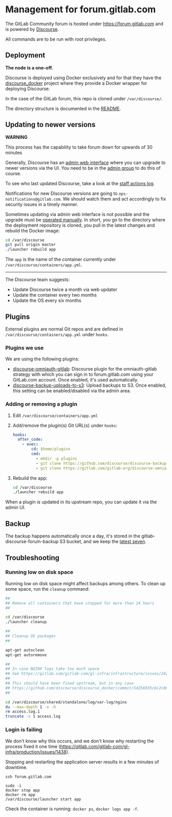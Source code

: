 # Management for forum.gitlab.com

The GitLab Community forum is hosted under https://forum.gitlab.com and is
powered by [Discourse](https://www.discourse.org).

All commands are to be run with root privileges.

## Deployment

**The node is a one-off.**

Discourse is deployed using Docker exclusively and for that they have the
[discourse_docker](https://github.com/discourse/discourse_docker) project
where they provide a Docker wrapper for deploying Discourse.

In the case of the GitLab forum, this repo is cloned under `/var/discourse/`.

The directory structure is documented in the
[README](https://github.com/discourse/discourse_docker/blob/master/README.md#directory-structure).

## Updating to newer versions

**WARNING**

This process has the capability to take forum down for upwards of 30 minutes

Generally, Discourse has an [admin web interface](https://forum.gitlab.com/admin/upgrade)
where you can upgrade to newer versions via the UI. You need to be in the [admin group](https://forum.gitlab.com/g/admins) to do this of course.

To see who last updated Discourse, take a look at the [staff actions log](https://forum.gitlab.com/admin/logs/staff_action_logs).

Notifications for new Discourse versions are going to `ops-notifications@gitlab.com`.
We should watch them and act accordingly to fix security issues in a timely manner.

Sometimes updating via admin web interface is not possible and the upgrade must be
[operated manually](https://meta.discourse.org/t/how-do-i-manually-update-discourse-and-docker-image-to-latest/23325).
In short, you go to the directory where the deployment repository is cloned,
you pull in the latest changes and rebuild the Docker image:

```sh
cd /var/discourse
git pull origin master
./launcher rebuild app
```

The `app` is the name of the container currently under `/var/discourse/containers/app.yml`.

---

The Discourse team suggests:

- Update Discourse twice a month via web updater
- Update the container every two months
- Update the OS every six months

## Plugins

External plugins are normal Git repos and are defined in `/var/discourse/containers/app.yml`
under `hooks`.

### Plugins we use

We are using the following plugins:

- [discourse-omniauth-gitlab](https://gitlab.com/gitlab-org/discourse-omniauth-gitlab):
  Discourse plugin for the omniauth-gitlab strategy with which you can sign in
  to forum.gitlab.com using your GitLab.com account. Once enabled, it's used
  automatically.
- [discourse-backup-uploads-to-s3](https://github.com/discourse/discourse-backup-uploads-to-s3):
  Upload backups to S3. Once enabled, this setting can be enabled/disabled via the admin
  area.

### Adding or removing a plugin

1. Edit `/var/discourse/containers/app.yml`
1. Add/remove the plugin(s) Git URL(s) under `hooks`:

    ```yml
    hooks:
      after_code:
        - exec:
            cd: $home/plugins
            cmd:
              - mkdir -p plugins
              - git clone https://github.com/discourse/discourse-backup-uploads-to-s3.git
              - git clone https://gitlab.com/gitlab-org/discourse-omniauth-gitlab.git
    ```

1. Rebuild the app:

    ```sh
    cd /var/discourse
    ./launcher rebuild app
    ```

When a plugin is updated in its upstream repo, you can update it via the admin
UI.

## Backup

The backup happens automatically once a day, it's stored in the
gitlab-discourse-forum-backup S3 bucket, and we keep the [latest
seven](https://forum.gitlab.com/admin/backups).

## Troubleshooting

### Running low on disk space

Running low on disk space might affect backups among others. To clean up some
space, run the `cleanup` command:


```sh
##
## Remove all containers that have stopped for more than 24 hours
##

cd /var/discourse
./launcher cleanup

##
## Cleanup OS packages
##

apt-get autoclean
apt-get autoremove

##
## In case NGINX logs take too much space
## See https://gitlab.com/gitlab-com/gl-infra/infrastructure/issues/2429
##
## This should have been fixed upstream, but in any case
## https://github.com/discourse/discourse_docker/commit/5d256035c6c2c8685b8735141539c7e3bf835a74
##

cd /var/discourse/shared/standalone/log/var-log/nginx
du --max-depth 1 -x -h
rm access.log.1
truncate -s 1 access.log
```

### Login is failing

We don't know why this occurs, and we don't know why restarting the process
fixed it one time
(https://gitlab.com/gitlab-com/gl-infra/production/issues/1438).

Stopping and restarting the application server results in a few minutes of
downtime.

```
ssh forum.gitlab.com

sudo -i
docker stop app
docker rm app
/var/discourse/launcher start app
```

Check the container is running: `docker ps`, `docker logs app -f`.
